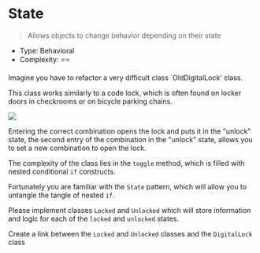 # State

> Allows objects to change behavior depending on their
> state

- Type: Behavioral
- Complexity: ⭐⭐

Imagine you have to refactor a very difficult class
`OldDigitalLock' class.

This class works similarly to a code lock, which is often found
on locker doors in checkrooms or on bicycle parking chains.

![](/assets/lock.png)

Entering the correct combination opens the lock and puts it in the "unlock" state,
the second entry of the combination in the "unlock" state, allows you to set a new
combination to open the lock.

The complexity of the class lies in the `toggle` method, which is filled with nested conditional
`if` constructs.

Fortunately you are familiar with the `State` pattern, which will allow you to untangle the tangle of nested
`if`.

Please implement classes `Locked` and `Unlocked` which will store information
and logic for each of the `locked` and `unlocked` states.

Create a link between the `Locked` and `Unlocked` classes and the `DigitalLock` class